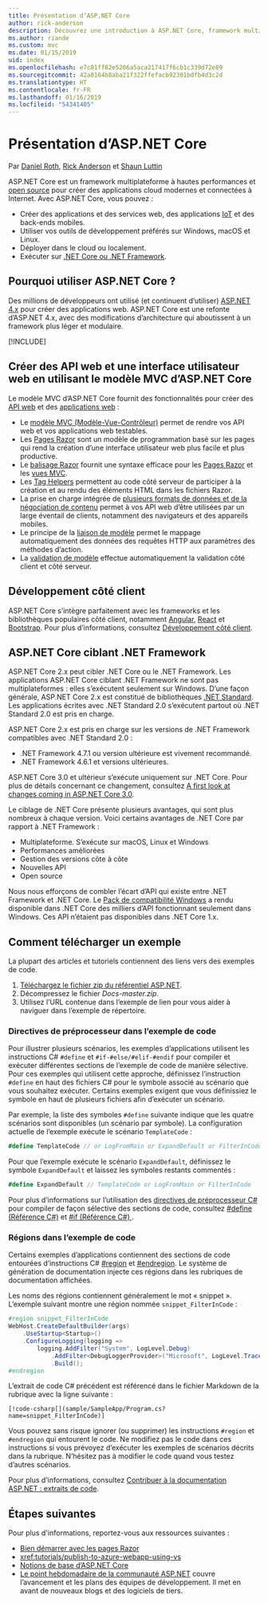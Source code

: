 ```yaml
---
title: Présentation d’ASP.NET Core
author: rick-anderson
description: Découvrez une introduction à ASP.NET Core, framework multiplateforme à hautes performances et open source qui permet de créer des applications cloud modernes et connectées à Internet.
ms.author: riande
ms.custom: mvc
ms.date: 01/15/2019
uid: index
ms.openlocfilehash: e7c81ff82e5206a5aca217417f6cb1c339d72e89
ms.sourcegitcommit: 42a8164b8aba21f322ffefacb92301bdfb4d3c2d
ms.translationtype: HT
ms.contentlocale: fr-FR
ms.lasthandoff: 01/16/2019
ms.locfileid: "54341405"
---
```

# <a name="introduction-to-aspnet-core"></a>Présentation d’ASP.NET Core

Par [Daniel Roth](https://github.com/danroth27), [Rick Anderson](https://twitter.com/RickAndMSFT) et [Shaun Luttin](https://twitter.com/dicshaunary)

ASP.NET Core est un framework multiplateforme à hautes performances et [open source](https://github.com/aspnet/home) pour créer des applications cloud modernes et connectées à Internet. Avec ASP.NET Core, vous pouvez :

* Créer des applications et des services web, des applications [IoT](https://www.microsoft.com/internet-of-things/) et des back-ends mobiles.
* Utiliser vos outils de développement préférés sur Windows, macOS et Linux.
* Déployer dans le cloud ou localement.
* Exécuter sur [.NET Core ou .NET Framework](/dotnet/articles/standard/choosing-core-framework-server).

## <a name="why-use-aspnet-core"></a>Pourquoi utiliser ASP.NET Core ?

Des millions de développeurs ont utilisé (et continuent d’utiliser) [ASP.NET 4.x](/aspnet/overview) pour créer des applications web. ASP.NET Core est une refonte d’ASP.NET 4.x, avec des modifications d’architecture qui aboutissent à un framework plus léger et modulaire.

[!INCLUDE[](~/includes/benefits.md)]

## <a name="build-web-apis-and-web-ui-using-aspnet-core-mvc"></a>Créer des API web et une interface utilisateur web en utilisant le modèle MVC d’ASP.NET Core

Le modèle MVC d’ASP.NET Core fournit des fonctionnalités pour créer des [API web](xref:tutorials/first-web-api) et des [applications web](xref:tutorials/razor-pages/index) :

* Le [modèle MVC (Modèle-Vue-Contrôleur)](xref:mvc/overview) permet de rendre vos API web et vos applications web testables.
* Les [Pages Razor](xref:razor-pages/index) sont un modèle de programmation basé sur les pages qui rend la création d’une interface utilisateur web plus facile et plus productive.
* Le [balisage Razor](xref:mvc/views/razor) fournit une syntaxe efficace pour les [Pages Razor](xref:razor-pages/index) et les [vues MVC](xref:mvc/views/overview).
* Les [Tag Helpers](xref:mvc/views/tag-helpers/intro) permettent au code côté serveur de participer à la création et au rendu des éléments HTML dans les fichiers Razor.
* La prise en charge intégrée de [plusieurs formats de données et de la négociation de contenu](xref:web-api/advanced/formatting) permet à vos API web d’être utilisées par un large éventail de clients, notamment des navigateurs et des appareils mobiles.
* Le principe de la [liaison de modèle](xref:mvc/models/model-binding) permet le mappage automatiquement des données des requêtes HTTP aux paramètres des méthodes d’action.
* La [validation de modèle](xref:mvc/models/validation) effectue automatiquement la validation côté client et côté serveur.

## <a name="client-side-development"></a>Développement côté client

ASP.NET Core s’intègre parfaitement avec les frameworks et les bibliothèques populaires côté client, notamment [Angular](xref:spa/angular), [React](xref:spa/react) et [Bootstrap](https://getbootstrap.com/). Pour plus d’informations, consultez [Développement côté client](xref:client-side/index).

<a name="target-framework"></a>

## <a name="aspnet-core-targeting-net-framework"></a>ASP.NET Core ciblant .NET Framework

ASP.NET Core 2.x peut cibler .NET Core ou le .NET Framework. Les applications ASP.NET Core ciblant .NET Framework ne sont pas multiplateformes : elles s’exécutent seulement sur Windows. D’une façon générale, ASP.NET Core 2.x est constitué de bibliothèques [.NET Standard](/dotnet/standard/net-standard). Les applications écrites avec .NET Standard 2.0 s’exécutent partout où .NET Standard 2.0 est pris en charge.

ASP.NET Core 2.x est pris en charge sur les versions de .NET Framework compatibles avec .NET Standard 2.0 :

* .NET Framework 4.7.1 ou version ultérieure est vivement recommandé.
* .NET Framework 4.6.1 et versions ultérieures.

ASP.NET Core 3.0 et ultérieur s’exécute uniquement sur .NET Core. Pour plus de détails concernant ce changement, consultez [A first look at changes coming in ASP.NET Core 3.0](https://blogs.msdn.microsoft.com/webdev/2018/10/29/a-first-look-at-changes-coming-in-asp-net-core-3-0/).

Le ciblage de .NET Core présente plusieurs avantages, qui sont plus nombreux à chaque version. Voici certains avantages de .NET Core par rapport à .NET Framework :

* Multiplateforme. S’exécute sur macOS, Linux et Windows
* Performances améliorées
* Gestion des versions côte à côte
* Nouvelles API
* Open source

Nous nous efforçons de combler l’écart d’API qui existe entre .NET Framework et .NET Core. Le [Pack de compatibilité Windows](/dotnet/core/porting/windows-compat-pack) a rendu disponible dans .NET Core des milliers d’API fonctionnant seulement dans Windows. Ces API n’étaient pas disponibles dans .NET Core 1.x.

## <a name="how-to-download-a-sample"></a>Comment télécharger un exemple

La plupart des articles et tutoriels contiennent des liens vers des exemples de code.

1. [Téléchargez le fichier zip du référentiel ASP.NET](https://codeload.github.com/aspnet/Docs/zip/master).
1. Décompressez le fichier *Docs-master.zip*.
1. Utilisez l’URL contenue dans l’exemple de lien pour vous aider à naviguer dans l’exemple de répertoire.

### <a name="preprocessor-directives-in-sample-code"></a>Directives de préprocesseur dans l’exemple de code

Pour illustrer plusieurs scénarios, les exemples d’applications utilisent les instructions C# `#define` et `#if-#else/#elif-#endif` pour compiler et exécuter différentes sections de l’exemple de code de manière sélective. Pour ces exemples qui utilisent cette approche, définissez l’instruction `#define` en haut des fichiers C# pour le symbole associé au scénario que vous souhaitez exécuter. Certains exemples exigent que vous définissiez le symbole en haut de plusieurs fichiers afin d’exécuter un scénario.

Par exemple, la liste des symboles `#define` suivante indique que les quatre scénarios sont disponibles (un scénario par symbole). La configuration actuelle de l’exemple exécute le scénario `TemplateCode` :

```csharp
#define TemplateCode // or LogFromMain or ExpandDefault or FilterInCode
```

Pour que l’exemple exécute le scénario `ExpandDefault`, définissez le symbole `ExpandDefault` et laissez les symboles restants commentés :

```csharp
#define ExpandDefault // TemplateCode or LogFromMain or FilterInCode
```

Pour plus d’informations sur l’utilisation des [directives de préprocesseur C#](/dotnet/csharp/language-reference/preprocessor-directives/) pour compiler de façon sélective des sections de code, consultez [#define (Référence C#)](/dotnet/csharp/language-reference/preprocessor-directives/preprocessor-define) et [#if (Référence C#) ](/dotnet/csharp/language-reference/preprocessor-directives/preprocessor-if).

### <a name="regions-in-sample-code"></a>Régions dans l’exemple de code

Certains exemples d’applications contiennent des sections de code entourées d’instructions C# [#region](/dotnet/csharp/language-reference/preprocessor-directives/preprocessor-region) et [#endregion](/dotnet/csharp/language-reference/preprocessor-directives/preprocessor-endregion). Le système de génération de documentation injecte ces régions dans les rubriques de documentation affichées.  

Les noms des régions contiennent généralement le mot « snippet ». L’exemple suivant montre une région nommée `snippet_FilterInCode` :

```csharp
#region snippet_FilterInCode
WebHost.CreateDefaultBuilder(args)
    .UseStartup<Startup>()
    .ConfigureLogging(logging =>
        logging.AddFilter("System", LogLevel.Debug)
            .AddFilter<DebugLoggerProvider>("Microsoft", LogLevel.Trace))
            .Build();
#endregion
```

L’extrait de code C# précédent est référencé dans le fichier Markdown de la rubrique avec la ligne suivante :

```
[!code-csharp[](sample/SampleApp/Program.cs?name=snippet_FilterInCode)]
```

Vous pouvez sans risque ignorer (ou supprimer) les instructions `#region` et `#endregion` qui entourent le code. Ne modifiez pas le code dans ces instructions si vous prévoyez d’exécuter les exemples de scénarios décrits dans la rubrique. N’hésitez pas à modifier le code quand vous testez d’autres scénarios.

Pour plus d’informations, consultez [Contribuer à la documentation ASP.NET : extraits de code](https://github.com/aspnet/Docs/blob/master/CONTRIBUTING.md#code-snippets).

## <a name="next-steps"></a>Étapes suivantes

Pour plus d'informations, reportez-vous aux ressources suivantes :

* [Bien démarrer avec les pages Razor](xref:tutorials/razor-pages/razor-pages-start)
* <xref:tutorials/publish-to-azure-webapp-using-vs>
* [Notions de base d’ASP.NET Core](xref:fundamentals/index)
* [Le point hebdomadaire de la communauté ASP.NET](https://live.asp.net/) couvre l’avancement et les plans des équipes de développement. Il met en avant de nouveaux blogs et des logiciels de tiers.
